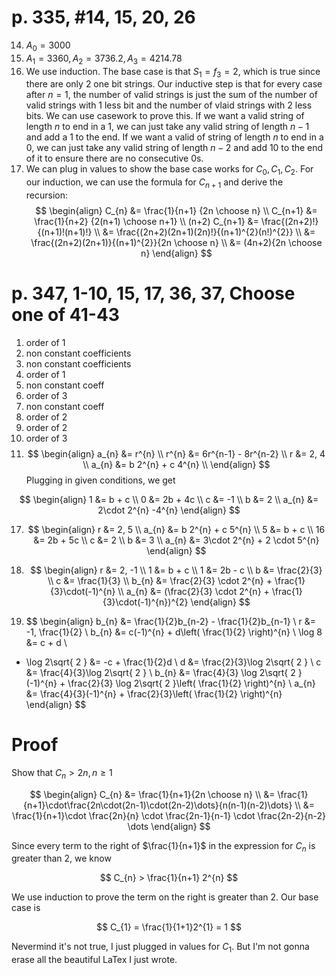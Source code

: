 # p. 335, #14, 15, 20, 26

14. $A_{0} = 3000$
15. $A_{1} = 3360, A_{2} = 3736.2, A_{3} = 4214.78$
20. We use induction. The base case is that $S_{1} = f_{3} = 2$, which is true since there are only 2 one bit strings. Our inductive step is that for every case after $n=1$, the number of valid strings is just the sum of the number of valid strings with 1 less bit and the number of vlaid strings with 2 less bits. We can use casework to prove this. If we want a valid string of length $n$ to end in a 1, we can just take any valid string of length $n-1$ and add a 1 to the end. If we want a valid of string of length $n$ to end in a 0, we can just take any valid string of length $n-2$ and add 10 to the end of it to ensure there are no consecutive 0s. 
26. We can plug in values to show the base case works for $C_{0}, C_{1}, C_{2}$. For our induction, we can use the formula for $C_{n+1}$ and derive the recursion:
$$
\begin{align}
C_{n} &= \frac{1}{n+1} {2n \choose n}  \\
C_{n+1} &= \frac{1}{n+2} {2(n+1) \choose n+1}  \\
(n+2) C_{n+1} &= \frac{(2n+2)!}{(n+1)!(n+1)!} \\
&= \frac{(2n+2)(2n+1)(2n)!}{(n+1)^{2}(n!)^{2}} \\
&= \frac{(2n+2)(2n+1)}{(n+1)^{2}}{2n \choose n}  \\
&= (4n+2){2n \choose n} 
\end{align}
$$

# p. 347, 1-10, 15, 17, 36, 37, Choose one of 41-43

1. order of 1
2. non constant coefficients
3. non constant coefficients
4. order of 1
5. non constant coeff
6. order of 3
7. non constant coeff
8. order of 2
9. order of 2
10. order of 3
15. $$
\begin{align}
a_{n} &= r^{n} \\
r^{n} &= 6r^{n-1} - 8r^{n-2} \\
r &= 2, 4 \\
a_{n} &= b 2^{n} + c 4^{n} \\
\end{align}
$$
Plugging in given conditions, we get

$$
\begin{align}
1 &= b + c \\
0 &= 2b + 4c \\
c &= -1 \\
b &= 2 \\
a_{n} &= 2\cdot 2^{n} -4^{n}
\end{align}
$$

17. $$
\begin{align}
r &= 2, 5 \\
a_{n} &= b 2^{n} + c 5^{n} \\
5 &= b + c \\
16 &= 2b + 5c \\
c &= 2 \\
b &= 3 \\
a_{n} &= 3\cdot 2^{n} + 2 \cdot 5^{n}
\end{align}
$$

36. $$
\begin{align}
r &= 2, -1 \\
1 &= b + c \\
1 &= 2b - c \\
b &= \frac{2}{3} \\
c &= \frac{1}{3} \\
b_{n} &= \frac{2}{3} \cdot 2^{n} + \frac{1}{3}\cdot(-1)^{n} \\
a_{n} &= (\frac{2}{3} \cdot 2^{n} + \frac{1}{3}\cdot(-1)^{n})^{2}
\end{align}
$$

37. $$
\begin{align}
b_{n} &= \frac{1}{2}b_{n-2} - \frac{1}{2}b_{n-1} \\
r &= -1, \frac{1}{2} \\
b_{n} &= c(-1)^{n} + d\left( \frac{1}{2} \right)^{n} \\
\log 8 &= c + d \\
- \log 2\sqrt{ 2 } &= -c + \frac{1}{2}d \\
d &= \frac{2}{3}\log 2\sqrt{ 2 } \\
c &= \frac{4}{3}\log 2\sqrt{ 2 } \\
b_{n} &= \frac{4}{3} \log 2\sqrt{ 2 }(-1)^{n} + \frac{2}{3} \log 2\sqrt{ 2 }\left( \frac{1}{2} \right)^{n} \\
a_{n} &= \frac{4}{3}(-1)^{n} + \frac{2}{3}\left( \frac{1}{2} \right)^{n}
\end{align}
$$
# Proof

Show that $C_{n} > 2n, n\geq 1$

$$
\begin{align}
C_{n} &= \frac{1}{n+1}{2n \choose n}  \\
&= \frac{1}{n+1}\cdot\frac{2n\cdot(2n-1)\cdot(2n-2)\dots}{n(n-1)(n-2)\dots} \\
&= \frac{1}{n+1}\cdot \frac{2n}{n} \cdot \frac{2n-1}{n-1} \cdot \frac{2n-2}{n-2} \dots
\end{align}
$$

Since every term to the right of $\frac{1}{n+1}$ in the expression for $C_{n}$ is greater than 2, we know

$$
C_{n} > \frac{1}{n+1} 2^{n}
$$

We use induction to prove the term on the right is greater than 2. Our base case is

$$
C_{1} = \frac{1}{1+1}2^{1} = 1
$$

Nevermind it's not true, I just plugged in values for $C_{1}$. But I'm not gonna erase all the beautiful LaTex I just wrote.